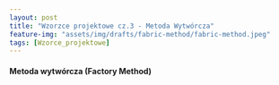 ```yaml
---
layout: post
title: "Wzorzce projektowe cz.3 - Metoda Wytwórcza"
feature-img: "assets/img/drafts/fabric-method/fabric-method.jpeg"
tags: [Wzorce_projektowe]
---
```


<h4 class="text-success">Metoda wytwórcza (Factory Method)<h4>
<br>
<font class="base-font-size">
&nbsp;
<br>
<br>
</font>